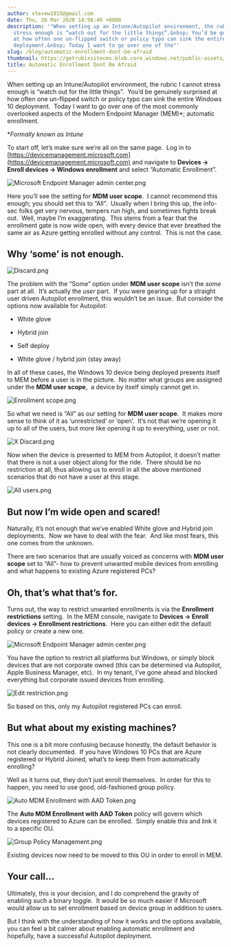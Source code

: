 ```yaml
---
author: stevew1015@gmail.com
date: Thu, 26 Mar 2020 14:56:49 +0000
description: '"When setting up an Intune/Autopilot environment, the rubric I cannot
  stress enough is “watch out for the little things”.&nbsp; You’d be genuinely surprised
  at how often one un-flipped switch or policy typo can sink the entire Windows 10
  deployment.&nbsp; Today I want to go over one of the"'
slug: /blog/automatic-enrollment-dont-be-afraid
thumbnail: https://getrubixsitecms.blob.core.windows.net/public-assets/content/v1/logo512.png
title: Automatic Enrollment Dont Be Afraid
---
```


When setting up an Intune/Autopilot environment, the rubric I cannot stress enough is “watch out for the little things”.  You’d be genuinely surprised at how often one un-flipped switch or policy typo can sink the entire Windows 10 deployment.  Today I want to go over one of the most commonly overlooked aspects of the Modern Endpoint Manager (MEM)\*; automatic enrollment.

\*_Formally known as Intune_

To start off, let’s make sure we’re all on the same page.  Log in to [https://devicemanagement.microsoft.com](https://devicemanagement.microsoft.com) and navigate to **Devices -> Enroll devices -> Windows enrollment** and select “Automatic Enrollment”.

![Microsoft Endpoint Manager admin center.png](https://getrubixsitecms.blob.core.windows.net/public-assets/content/v1/5dd365a31aa1fd743bc30b8e/1585233385215-MBQV2IPRYPUSEIUFHL1K/Microsoft+Endpoint+Manager+admin+center.png)

Here you’ll see the setting for **MDM user scope**.  I cannot recommend this enough; you should set this to “All”.  Usually when I bring this up, the info-sec folks get very nervous, tempers run high, and sometimes fights break out.  Well, maybe I’m exaggerating.  This stems from a fear that the enrollment gate is now wide open, with every device that ever breathed the same air as Azure getting enrolled without any control.  This is not the case.

Why ‘some’ is not enough.
-------------------------

![Discard.png](https://getrubixsitecms.blob.core.windows.net/public-assets/content/v1/5dd365a31aa1fd743bc30b8e/1585233458246-5WS75USRDMQM48926PG2/Discard.png)

The problem with the “Some” option under **MDM user scope** isn’t the _some_ part at all.  It’s actually the _user_ part.  If you were gearing up for a straight user driven Autopilot enrollment, this wouldn’t be an issue.  But consider the options now available for Autopilot:

-   White glove
    
-   Hybrid join
    
-   Self deploy
    
-   White glove / hybrid join (stay away)
    

In all of these cases, the Windows 10 device being deployed presents itself to MEM before a user is in the picture.  No matter what groups are assigned under the **MDM user scope**,  a device by itself simply cannot get in.

![Enrollment scope.png](https://getrubixsitecms.blob.core.windows.net/public-assets/content/v1/5dd365a31aa1fd743bc30b8e/1585233554920-77OP0VJSGLODOVAGE8BZ/Enrollment+scope.png)

So what we need is “All” as our setting for **MDM user scope**.  It makes more sense to think of it as ‘unrestricted’ or ‘open’.  It’s not that we’re opening it up to all of the users, but more like opening it up to everything, user or not.

![X Discard.png](https://getrubixsitecms.blob.core.windows.net/public-assets/content/v1/5dd365a31aa1fd743bc30b8e/1585233598241-OFM3UL48CYXGA11RAMJU/X+Discard.png)

Now when the device is presented to MEM from Autopilot, it doesn’t matter that there is not a user object along for the ride.  There should be no restriction at all, thus allowing us to enroll in all the above mentioned scenarios that do not have a user at this stage.

![All users.png](https://getrubixsitecms.blob.core.windows.net/public-assets/content/v1/5dd365a31aa1fd743bc30b8e/1585233634784-G444GCEAF8XD4TAFR8A8/All+users.png)

But now I’m wide open and scared!
---------------------------------

Naturally, it’s not enough that we’ve enabled White glove and Hybrid join deployments.  Now we have to deal with the fear.  And like most fears, this one comes from the unknown.  

There are two scenarios that are usually voiced as concerns with **MDM user scope** set to “All”- how to prevent unwanted mobile devices from enrolling and what happens to existing Azure registered PCs?

Oh, that’s what that’s for.
---------------------------

Turns out, the way to restrict unwanted enrollments is via the **Enrollment restrictions** setting.  In the MEM console, navigate to **Devices -> Enroll devices -> Enrollment restrictions**.  Here you can either edit the default policy or create a new one. 

![Microsoft Endpoint Manager admin center.png](https://getrubixsitecms.blob.core.windows.net/public-assets/content/v1/5dd365a31aa1fd743bc30b8e/1585233722976-2XUSLTUQ1XKDZS1B7HXV/Microsoft+Endpoint+Manager+admin+center.png)

You have the option to restrict all platforms but Windows, or simply block devices that are not corporate owned (this can be determined via Autopilot, Apple Business Manager, etc).  In my tenant, I’ve gone ahead and blocked everything but corporate issued devices from enrolling.  

![Edit restriction.png](https://getrubixsitecms.blob.core.windows.net/public-assets/content/v1/5dd365a31aa1fd743bc30b8e/1585233768330-ZLT4RKCFDVT1Z9XPWTAD/Edit+restriction.png)

So based on this, only my Autopilot registered PCs can enroll.  

But what about my existing machines?
------------------------------------

This one is a bit more confusing because honestly, the default behavior is not clearly documented.  If you have Windows 10 PCs that are Azure registered or Hybrid Joined, what’s to keep them from automatically enrolling?

Well as it turns out, they don’t just enroll themselves.  In order for this to happen, you need to use good, old-fashioned group policy.

![Auto MDM Enrollment with AAD Token.png](https://getrubixsitecms.blob.core.windows.net/public-assets/content/v1/5dd365a31aa1fd743bc30b8e/1585233880452-87QZTLG5VGKAP04SB8OT/Auto+MDM+Enrollment+with+AAD+Token.png)

The **Auto MDM Enrollment with AAD Token** policy will govern which devices registered to Azure can be enrolled.  Simply enable this and link it to a specific OU.

![Group Policy Management.png](https://getrubixsitecms.blob.core.windows.net/public-assets/content/v1/5dd365a31aa1fd743bc30b8e/1585233991868-5F4VK25FNNTJSI6UFOLX/Group+Policy+Management.png)

Existing devices now need to be moved to this OU in order to enroll in MEM.

Your call…
----------

Ultimately, this is your decision, and I do comprehend the gravity of enabling such a binary toggle.  It would be so much easier if Microsoft would allow us to set enrollment based on device group in addition to users.

But I think with the understanding of how it works and the options available, you can feel a bit calmer about enabling automatic enrollment and hopefully, have a successful Autopilot deployment.